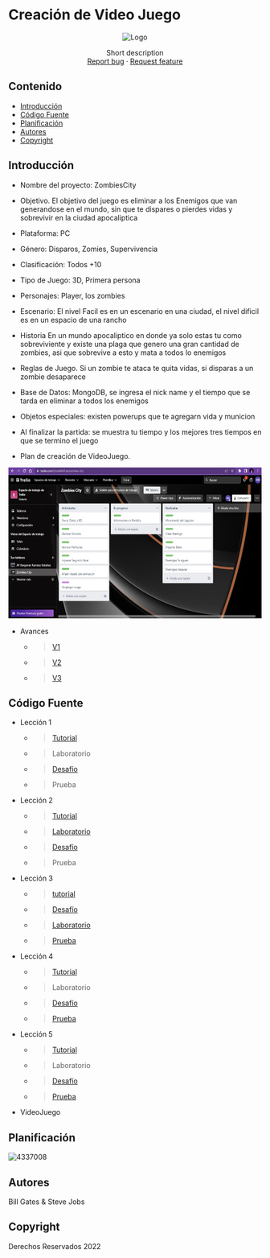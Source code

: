 # Creación de Video Juego
<p align="center">
    <img src="https://user-images.githubusercontent.com/8560750/195950148-0c0df38e-5f96-45ae-87c3-6922738c612d.jpg" alt="Logo" width=1200 height=300>

  <p align="center">
    Short description
    <br>
    <a href="https://reponame/issues/new?template=bug.md">Report bug</a>
    ·
    <a href="https://reponame/issues/new?template=feature.md&labels=feature">Request feature</a>
  </p>
</p>


## Contenido

- [Introducción](#introducción)
- [Código Fuente](#código-fuente)
- [Planificación](#planificación)
- [Autores](#autores)
- [Copyright](#copyright)


## Introducción

- Nombre del proyecto: ZombiesCity
- Objetivo.
El objetivo del juego es eliminar a los Enemigos que van generandose en el mundo, sin que te dispares o pierdes vidas y sobrevivir en la ciudad apocaliptica
- Plataforma: PC
- Género: Disparos, Zomies, Supervivencia
- Clasificación: Todos +10 
- Tipo de Juego: 3D, Primera persona
- Personajes: Player, los zombies 
- Escenario: El nivel Facil es en un escenario en una ciudad, el nivel dificil es en un espacio de una rancho 
- Historia
En un mundo apocaliptico en donde ya solo estas tu como sobreviviente y existe una plaga que genero una gran cantidad de zombies, asi que sobrevive a esto y mata a todos lo enemigos
- Reglas de Juego.
Si un zombie te ataca te quita vidas, si disparas a un zombie desaparece
- Base de Datos: MongoDB, se ingresa el nick name y el tiempo que se tarda en eliminar a todos los enemigos
- Objetos especiales: existen powerups que te agregarn vida y municion
- Al finalizar la partida: se muestra tu tiempo y los mejores tres tiempos en que se termino el juego

- Plan de creación de VideoJuego.

<p align="center">
    <img src="https://github.com/RBBeny/Unity/blob/main/JuegoPersonal/Planeacion.jpg" alt="Logo" width=1200 height=300>


    
    
* Avances
  * > [V1](https://github.com/RBBeny/Unity/blob/main/JuegoPersonal/JuegoV1MovimientoPlayer.unitypackage)
  * > [V2](https://github.com/RBBeny/Unity/blob/main/JuegoPersonal/JuegoV2SeguimientoEnemy.unitypackage)
  * > [V3](https://github.com/RBBeny/Unity/blob/main/JuegoPersonal/JuegoV3TresEnemigos.unitypackage)
    
## Código Fuente

* Lección 1
  * > [Tutorial](https://github.com/RBBeny/Unity/blob/main/Leccion1/Tutorial1Benjamin.unitypackage)
  * > Laboratorio
  * > [Desafío](https://github.com/RBBeny/Unity/blob/main/Leccion1/Desafio1Benjamin.unitypackage)
  * > Prueba
* Lección 2
  * > [Tutorial](https://github.com/RBBeny/Unity/blob/main/Leccion2/Tutorial2Benja.unitypackage)
  * > [Laboratorio](https://github.com/RBBeny/Unity/blob/main/Leccion2/Laboratorio2Benjamin.unitypackage)
  * > [Desafío](https://github.com/RBBeny/Unity/blob/main/Leccion2/Desafio2Benja.unitypackage)
  * > Prueba
* Lección 3
  * > [tutorial](https://github.com/RBBeny/Unity/blob/main/Leccion3/Leccion3Benja.unitypackage)
  * > [Desafío](https://github.com/RBBeny/Unity/blob/main/Leccion3/Reto3Benja.unitypackage)
  * > [Laboratorio](https://github.com/RBBeny/Unity/blob/main/Leccion3/Laboratorio3Benjamin.unitypackage)
  * > [Prueba](https://github.com/RBBeny/Unity/blob/main/Leccion3/PruebaLeccion3.jpg)
* Lección 4
  * > [Tutorial](https://github.com/RBBeny/Unity/blob/main/Leccion4/tutorial04.unitypackage)
  * > Laboratorio
  * > [Desafío](https://github.com/RBBeny/Unity/blob/main/Leccion4/desafio04benja.unitypackage)
  * > [Prueba](https://github.com/RBBeny/Unity/blob/main/Leccion4/prueba04benja.jpg)
* Lección 5
  * > [Tutorial](https://github.com/RBBeny/Unity/blob/main/Leccion5/leccion5benja.unitypackage)
  * > Laboratorio
  * > [Desafío](https://github.com/RBBeny/Unity/blob/main/Leccion5/Desafio5benja.unitypackage)
  * > [Prueba](https://github.com/RBBeny/Unity/blob/main/Leccion5/prueba05benja.jpg)
* VideoJuego

## Planificación

![4337008](https://user-images.githubusercontent.com/8560750/195951617-083a7e4d-323d-47b5-8e5e-529ded31bc06.jpg)

## Autores
Bill Gates & Steve Jobs

## Copyright
Derechos Reservados 2022
